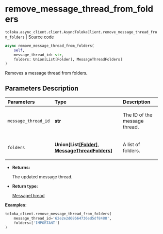 # remove_message_thread_from_folders
`toloka.async_client.client.AsyncTolokaClient.remove_message_thread_from_folders` | [Source code](https://github.com/Toloka/toloka-kit/blob/v1.2.2/src/async_client/client.py#L0)

```python
async remove_message_thread_from_folders(
    self,
    message_thread_id: str,
    folders: Union[List[Folder], MessageThreadFolders]
)
```

Removes a message thread from folders.

## Parameters Description

| Parameters | Type | Description |
| :----------| :----| :-----------|
`message_thread_id`|**str**|<p>The ID of the message thread.</p>
`folders`|**Union\[List\[[Folder](toloka.client.message_thread.Folder.md)\], [MessageThreadFolders](toloka.client.message_thread.MessageThreadFolders.md)\]**|<p>A list of folders.</p>

* **Returns:**

  The updated message thread.

* **Return type:**

  [MessageThread](toloka.client.message_thread.MessageThread.md)

**Examples:**


```python
toloka_client.remove_message_thread_from_folders(
    message_thread_id='62e2e2d68664736ed5df8488',
    folders=['IMPORTANT']
)
```
